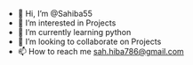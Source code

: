 - 👋 Hi, I’m @Sahiba55
- 👀 I’m interested in Projects 
- 🌱 I’m currently learning python
- 💞️ I’m looking to collaborate on Projects 
- 📫 How to reach me sah.hiba786@gmail.com 

<!---
Sahiba55/Sahiba55 is a ✨ special ✨ repository because its `README.md` (this file) appears on your GitHub profile.
You can click the Preview link to take a look at your changes.
--->

